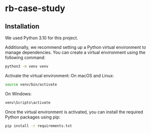 # rb-case-study

## Installation

We used Python 3.10 for this project.

Additionally, we recommend setting up a Python virtual environment to manage dependencies. You can create a virtual environment using the following command:

```bash
python3 -m venv venv
```

Activate the virtual environment:
On macOS and Linux:
```bash
source venv/bin/activate
```
On Windows:
```bash
venv\Scripts\activate
```
Once the virtual environment is activated, you can install the required Python packages using pip:
```bash
pip install -r requirements.txt
```